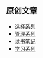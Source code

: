 ## 原创文章

- [选择系列](https://blog.zengrong.net/tag/choice/)
- [管理系列](https://blog.zengrong.net/tag/management/)
- [读书笔记](https://blog.zengrong.net/tag/reading/)
- [学习系列](https://blog.zengrong.net/tag/study/)
